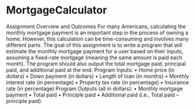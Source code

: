 # MortgageCalculator
Assignment Overview and Outcomes
For many Americans, calculating the monthly mortgage payment is an important step in the process of
owning a home. However, this calculation can be time-consuming and involves many different parts.
The goal of this assignment is to write a program that will estimate the monthly mortgage payment for a
user based on their inputs, assuming a fixed-rate mortgage (meaning the same amount is paid each
month). The program should also output the total mortgage paid, principal paid, and additional paid at
the end.
Program Inputs:
• Home price (in dollars)
• Down payment (in dollars)
• Length of loan (in months)
• Monthly interest rate (in percentage)
• Property tax rate (in percentage)
• Insurance rate (in percentage)
Program Outputs (all in dollars):
• Monthly mortgage payment
• Total paid
• Principle paid
• Additional paid (i.e., Total paid – principle paid)
